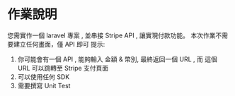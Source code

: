# 作業說明

您需實作一個 laravel 專案 , 並串接 Stripe API , 讓實現付款功能。 本次作業不需要建立任何畫面，僅 API 即可
提示:
1. 你可能會有一個 API , 能夠輸入 金額 & 幣別, 最終返回一個 URL , 而 這個 URL 可以跳轉至 Stripe 支付頁面
2. 可以使用任何 SDK
3. 需要撰寫 Unit Test